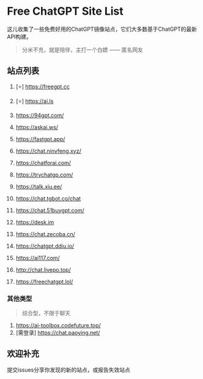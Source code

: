 # Free ChatGPT Site List

这儿收集了一些免费好用的ChatGPT镜像站点，它们大多数基于ChatGPT的最新API构建。

> 分米不充，就是陪伴，主打一个白嫖 —— 匿名网友

## 站点列表

1. [⭐] https://freegpt.cc

2. [⭐] https://ai.ls

3. https://94gpt.com/

4. https://askai.ws/

5. https://fastgpt.app/

6. https://chat.ninvfeng.xyz/

7. https://chatforai.com/

8. https://trychatgp.com/

9. https://talk.xiu.ee/

10. https://chat.tgbot.co/chat

11. https://chat.51buygpt.com/

12. https://desk.im

13. https://chat.zecoba.cn/

14. https://chatgpt.ddiu.io/

15. https://ai117.com/

16. http://chat.livepo.top/

17. https://freechatgpt.lol/

### 其他类型
>综合型，不限于聊天
1. https://ai-toolbox.codefuture.top/
2. [需登录] https://chat.paoying.net/ 



## 欢迎补充
提交issues分享你发现的新的站点，或报告失效站点 